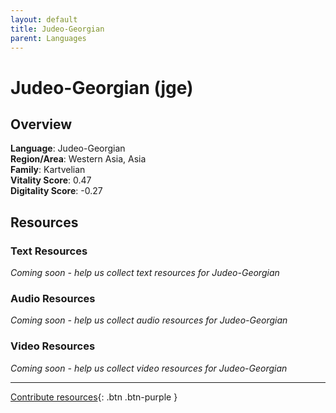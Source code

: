 ```yaml
---
layout: default
title: Judeo-Georgian
parent: Languages
---
```


# Judeo-Georgian (jge)

## Overview

**Language**: Judeo-Georgian  
**Region/Area**: Western Asia, Asia  
**Family**: Kartvelian  
**Vitality Score**: 0.47  
**Digitality Score**: -0.27  

## Resources

### Text Resources
*Coming soon - help us collect text resources for Judeo-Georgian*

### Audio Resources
*Coming soon - help us collect audio resources for Judeo-Georgian*

### Video Resources
*Coming soon - help us collect video resources for Judeo-Georgian*

---

[Contribute resources](https://fairtrain.github.io/){: .btn .btn-purple }
